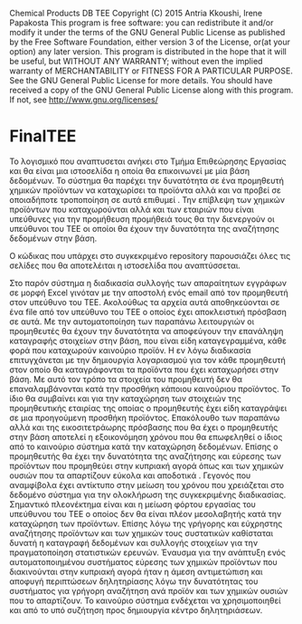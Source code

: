 Chemical Products DB TEE
Copyright (C) 2015 Antria Kkoushi, Irene Papakosta
This program is free software: you can redistribute it and/or modify it under the terms of the GNU General Public License as published by the Free Software Foundation, either version 3 of the License, or(at your option) any later version.
This program is distributed in the hope that it will be useful, but WITHOUT ANY WARRANTY; without even the implied warranty of MERCHANTABILITY or FITNESS FOR A PARTICULAR PURPOSE.  See the GNU General Public License for more details. 
You should have received a copy of the GNU General Public License along with this program.  If not, see <http://www.gnu.org/licenses/>


# FinalTEE

Το λογισμικό που αναπτυσεται ανήκει στο Τμήμα Επιθεώρησης Εργασίας και θα είναι μια ιστοσελίδα η οποία θα επικοινωνεί
με μία βάση δεδομένων. Το σύστημα θα παρέχει την δυνατότητα σε ένα προμηθευτή χημικών προϊόντων να καταχωρίσει τα προϊόντα 
αλλά και να προβεί σε οποιαδήποτε τροποποίηση σε αυτά επιθυμεί . Την επίβλεψη των χημικών προϊόντων που καταχωρούνται αλλά
και των εταιριών που είναι υπεύθυνες για την προμήθευση προμήθειά τους θα την διενεργούν οι υπεύθυνοι του ΤΕΕ οι οποίοι θα 
έχουν την δυνατότητα της αναζήτησης δεδομένων στην βάση.

Ο κώδικας που υπάρχει στο συγκεκριμένο repository παρουσιάζει όλες τις σελίδες που θα αποτελέιται η ιστοσελίδα που αναπτύσσεται.

Στο παρόν σύστημα η διαδικασία συλλογής των απαραίτητων εγγράφων σε μορφή Excel γινόταν με την αποστολή ενός email από
τον προμηθευτή στον υπεύθυνο του ΤΕΕ. Ακολούθως τα αρχεία αυτά αποθηκεύονται σε ένα file από τον υπεύθυνο του ΤΕΕ 
ο οποίος έχει αποκλειστική πρόσβαση σε αυτά. Με την αυτοματοποίηση των παραπάνω λειτουργιών οι προμηθευτές θα έχουν την
δυνατότητα να αποφεύγουν την επανάληψη καταγραφής στοιχείων στην βάση, που είναι είδη καταγεγραμμένα, κάθε φορά που 
καταχωρούν καινούριο προϊόν. Η εν λόγω διαδικασία επιτυγχάνεται με την δημιουργία λογαριασμού για τον κάθε προμηθευτή
στον οποίο θα καταγράφονται τα προϊόντα που έχει καταχωρήσει στην βάση. Με αυτό τον τρόπο τα στοιχεία του προμηθευτή 
δεν θα επαναλαμβάνονται κατά την προσθήκη κάποιου καινούριου προϊόντος. Το ίδιο θα συμβαίνει και για την καταχώρηση των
στοιχειών της προμηθευτικής εταιρίας της οποίας ο προμηθευτής έχει είδη καταγράψει σε μια προηγούμενη προσθήκη προϊόντος. 
Επακόλουθο των παραπάνω αλλά και της εικοσιτετράωρης πρόσβασης που θα έχει ο προμηθευτής στην βάση αποτελεί η εξοικονόμηση 
χρόνου που θα επωφεληθεί ο ίδιος από το καινούριο σύστημα κατά την καταχώρηση δεδομένων. Επίσης ο προμηθευτής θα έχει την 
δυνατότητα της αναζήτησης και εύρεσης των προϊόντων που προμηθεύει στην κυπριακή αγορά όπως και των χημικών ουσιών που τα 
απαρτίζουν εύκολα και αποδοτικά . Γεγονός που αναμφίβολα έχει αντίκτυπο στην μείωση του χρόνου που χρειάζεται στο δεδομένο 
σύστημα για την ολοκλήρωση της συγκεκριμένης διαδικασίας.
Σημαντικό πλεονέκτημα είναι και η μείωση φόρτου εργασίας του υπεύθυνου του ΤΕΕ ο οποίος δεν θα είναι πλέον μεσολαβητής κατά
την καταχώρηση των προϊόντων. Επίσης λόγω της γρήγορης και εύχρηστης αναζήτησης προϊόντων και των χημικών τους συστατικών
καθίσταται δυνατή η καταγραφή δεδομένων και συλλογής στοιχείων για την πραγματοποίηση στατιστικών ερευνών. Έναυσμα για την
ανάπτυξη ενός αυτοματοποιημένου συστήματος εύρεσης των χημικών προϊόντων που διακινούνται στην κυπριακή αγορά ήταν η άμεση
αντιμετώπιση και αποφυγή περιπτώσεων δηλητηρίασης λόγω την δυνατότητας του συστήματος για γρήγορη αναζήτηση ανά προϊόν και
των χημικών ουσιών που το απαρτίζουν. Το καινούριο σύστημα ενδέχεται να χρησιμοποιηθεί και από το υπό συζήτηση προς 
δημιουργία κέντρο δηλητηριάσεων.
